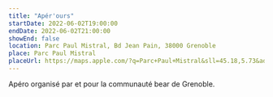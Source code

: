 ```yaml
---
title: "Apér'ours"
startDate: 2022-06-02T19:00:00
endDate: 2022-06-02T21:00:00
showEnd: false
location: Parc Paul Mistral, Bd Jean Pain, 38000 Grenoble
place: Parc Paul Mistral
placeUrl: https://maps.apple.com/?q=Parc+Paul+Mistral&sll=45.18,5.73&address=Bd+Jean+Pain
---
```


Apéro organisé par et pour la communauté bear de Grenoble.
